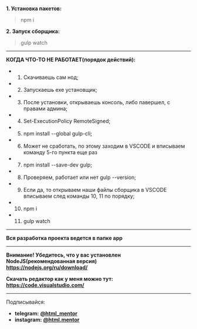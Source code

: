 **1. Установка пакетов:**
> npm i

**2. Запуск сборщика:**
> gulp watch


---
**КОГДА ЧТО-ТО НЕ РАБОТАЕТ(порядок действий):**
- 1. Скачиваешь сам нод;
- 2. Запускаешь exe установщик;
- 3. После установки, открываешь консоль, либо павершел, с правами админа;
- 4. Set-ExecutionPolicy RemoteSigned;
- 5. npm install --global gulp-cli;
- 6. Может не сработать, по этому заходим в VSCODE и вписываем команду 5-го пункта еще раз
- 7. npm install --save-dev gulp;
- 8. Проверяем, работает или нет gulp --version;
- 9. Если да, то открываем наши файлы сборщика в VSCODE вписываем след команды 10, 11 по порядку;
- 10. npm i
- 11. gulp watch


---
**Вся разработка проекта ведется в папке app**


---
**Внимание! Убедитесь, что у вас установлен NodeJS(рекомендованная версия)**  
**https://nodejs.org/ru/download/**

**Скачать редактор как у меня можно тут:**  
**https://code.visualstudio.com/**



---
Подписывайся:
- **telegram:** **[@html_mentor](https://t.me/html_mentor)**
- **instagram:** **[@html.mentor](https://www.instagram.com/html.mentor)**
